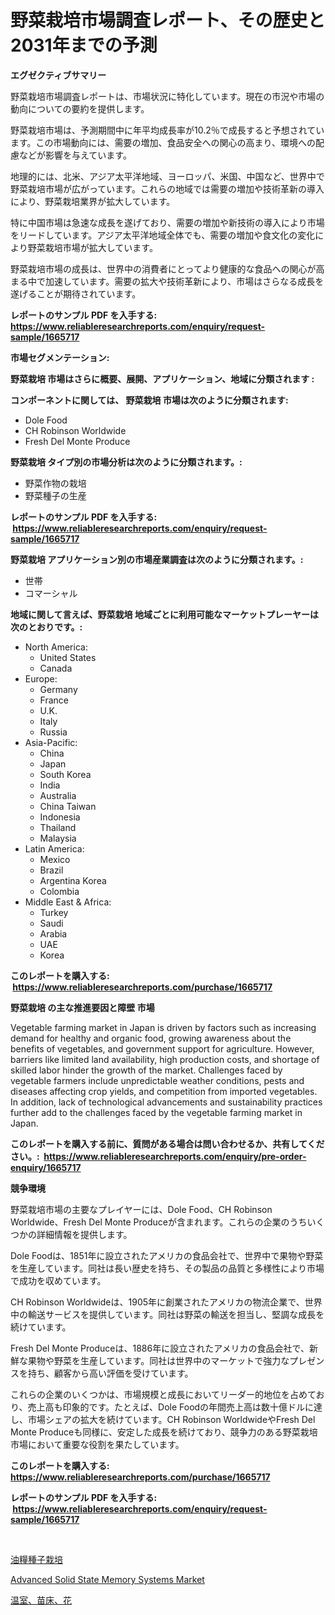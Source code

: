 <p><h1>野菜栽培市場調査レポート、その歴史と2031年までの予測</h1></p><p><strong>エグゼクティブサマリー</strong></p>
<p><p>野菜栽培市場調査レポートは、市場状況に特化しています。現在の市況や市場の動向についての要約を提供します。</p><p>野菜栽培市場は、予測期間中に年平均成長率が10.2％で成長すると予想されています。この市場動向には、需要の増加、食品安全への関心の高まり、環境への配慮などが影響を与えています。</p><p>地理的には、北米、アジア太平洋地域、ヨーロッパ、米国、中国など、世界中で野菜栽培市場が広がっています。これらの地域では需要の増加や技術革新の導入により、野菜栽培業界が拡大しています。</p><p>特に中国市場は急速な成長を遂げており、需要の増加や新技術の導入により市場をリードしています。アジア太平洋地域全体でも、需要の増加や食文化の変化により野菜栽培市場が拡大しています。</p><p>野菜栽培市場の成長は、世界中の消費者にとってより健康的な食品への関心が高まる中で加速しています。需要の拡大や技術革新により、市場はさらなる成長を遂げることが期待されています。</p></p>
<p><strong>レポートのサンプル PDF を入手する: <a href="https://www.reliableresearchreports.com/enquiry/request-sample/1665717">https://www.reliableresearchreports.com/enquiry/request-sample/1665717</a></strong></p>
<p><strong>市場セグメンテーション:</strong></p>
<p><strong> 野菜栽培 市場はさらに概要、展開、アプリケーション、地域に分類されます :</strong></p>
<p><strong>コンポーネントに関しては、 野菜栽培 市場は次のように分類されます: &nbsp;</strong></p>
<p><ul><li>Dole Food</li><li>CH Robinson Worldwide</li><li>Fresh Del Monte Produce</li></ul></p>
<p><strong> 野菜栽培 タイプ別の市場分析は次のように分類されます。:</strong></p>
<p><ul><li>野菜作物の栽培</li><li>野菜種子の生産</li></ul></p>
<p><strong>レポートのサンプル PDF を入手する: &nbsp;<a href="https://www.reliableresearchreports.com/enquiry/request-sample/1665717">https://www.reliableresearchreports.com/enquiry/request-sample/1665717</a></strong></p>
<p><strong> 野菜栽培 アプリケーション別の市場産業調査は次のように分類されます。:</strong></p>
<p><ul><li>世帯</li><li>コマーシャル</li></ul></p>
<p><strong>地域に関して言えば、野菜栽培 地域ごとに利用可能なマーケットプレーヤーは次のとおりです。:</strong></p>
<p><ul>
    <li>
        North America:
        <ul>
            <li>United States</li>
            <li>Canada</li>
        </ul>
    </li>
    <li>
        Europe:
        <ul>
            <li>Germany</li>
            <li>France</li>
            <li>U.K.</li>
            <li>Italy</li>
            <li>Russia</li>
        </ul>
    </li>
    <li>
        Asia-Pacific:
        <ul>
            <li>China</li>
            <li>Japan</li>
            <li>South Korea</li>
            <li>India</li>
            <li>Australia</li>
            <li>China Taiwan</li>
            <li>Indonesia</li>
            <li>Thailand</li>
            <li>Malaysia</li>
        </ul>
    </li>
    <li>
        Latin America:
        <ul>
            <li>Mexico</li>
            <li>Brazil</li>
            <li>Argentina Korea</li>
            <li>Colombia</li>
        </ul>
    </li>
    <li>
        Middle East & Africa:
        <ul>
            <li>Turkey</li>
            <li>Saudi</li>
            <li>Arabia</li>
            <li>UAE</li>
            <li>Korea</li>
        </ul>
    </li>
    </ul></p>
<p><strong>このレポートを購入する: &nbsp;<a href="https://www.reliableresearchreports.com/purchase/1665717">https://www.reliableresearchreports.com/purchase/1665717</a></strong></p>
<p><strong>野菜栽培 の主な推進要因と障壁 市場</strong></p>
<p><p>Vegetable farming market in Japan is driven by factors such as increasing demand for healthy and organic food, growing awareness about the benefits of vegetables, and government support for agriculture. However, barriers like limited land availability, high production costs, and shortage of skilled labor hinder the growth of the market. Challenges faced by vegetable farmers include unpredictable weather conditions, pests and diseases affecting crop yields, and competition from imported vegetables. In addition, lack of technological advancements and sustainability practices further add to the challenges faced by the vegetable farming market in Japan.</p></p>
<p><strong>このレポートを購入する前に、質問がある場合は問い合わせるか、共有してください。:&nbsp; <a href="https://www.reliableresearchreports.com/enquiry/pre-order-enquiry/1665717">https://www.reliableresearchreports.com/enquiry/pre-order-enquiry/1665717</a></strong></p>
<p><strong>競争環境</strong></p>
<p><p>野菜栽培市場の主要なプレイヤーには、Dole Food、CH Robinson Worldwide、Fresh Del Monte Produceが含まれます。これらの企業のうちいくつかの詳細情報を提供します。</p><p>Dole Foodは、1851年に設立されたアメリカの食品会社で、世界中で果物や野菜を生産しています。同社は長い歴史を持ち、その製品の品質と多様性により市場で成功を収めています。</p><p>CH Robinson Worldwideは、1905年に創業されたアメリカの物流企業で、世界中の輸送サービスを提供しています。同社は野菜の輸送を担当し、堅調な成長を続けています。</p><p>Fresh Del Monte Produceは、1886年に設立されたアメリカの食品会社で、新鮮な果物や野菜を生産しています。同社は世界中のマーケットで強力なプレゼンスを持ち、顧客から高い評価を受けています。</p><p>これらの企業のいくつかは、市場規模と成長においてリーダー的地位を占めており、売上高も印象的です。たとえば、Dole Foodの年間売上高は数十億ドルに達し、市場シェアの拡大を続けています。CH Robinson WorldwideやFresh Del Monte Produceも同様に、安定した成長を続けており、競争力のある野菜栽培市場において重要な役割を果たしています。</p></p>
<p><strong>このレポートを購入する: &nbsp; <a href="https://www.reliableresearchreports.com/purchase/1665717">https://www.reliableresearchreports.com/purchase/1665717</a></strong></p>
<p><strong>レポートのサンプル PDF を入手する: &nbsp;<a href="https://www.reliableresearchreports.com/enquiry/request-sample/1665717">https://www.reliableresearchreports.com/enquiry/request-sample/1665717</a></strong><strong></strong></p>
<p>&nbsp;</p>
<p><p><a href="https://github.com/KaydenJohns1964/Market-Research-Report-List-1/blob/main/788952014909.md">油糧種子栽培</a></p><p><a href="https://github.com/mancsybtousav/Market-Research-Report-List-1/blob/main/advanced-solid-state-memory-systems-market.md">Advanced Solid State Memory Systems Market</a></p><p><a href="https://github.com/marbadji/Market-Research-Report-List-1/blob/main/569746514908.md">温室、苗床、花</a></p></p>